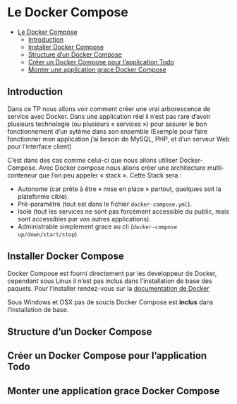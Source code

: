 # Le Docker Compose

<!-- TOC -->

- [Le Docker Compose](#le-docker-compose)
    - [Introduction](#introduction)
    - [Installer Docker Compose](#installer-docker-compose)
    - [Structure d’un Docker Compose](#structure-dun-docker-compose)
    - [Créer un Docker Compose pour l’application Todo](#créer-un-docker-compose-pour-lapplication-todo)
    - [Monter une application grace Docker Compose](#monter-une-application-grace-docker-compose)

<!-- /TOC -->

## Introduction

Dans ce TP nous allons voir comment créer une vrai arborescence de service avec Docker. Dans une application réel il n’est pas rare d’avoir plusieurs technologie (ou plusieurs « services ») pour assurer le bon fonctionnement d’un sytème dans son ensemble (Exemple pour faire fonctionner mon application j’ai besoin de MySQL, PHP, et d’un serveur Web pour l’interface client)

C’est dans des cas comme celui-ci que nous allons utiliser Docker-Compose. Avec Docker compose nous allons créer une architecture multi-conteneur que l’on peu appeler « stack ». Cette Stack sera :

- Autonome (car prête à être « mise en place » partout, quelques soit la plateforme cible).
- Pré-paramètré (tout est dans le fichier ```docker-compose.yml```).
- Isolé (tout les services ne sont pas forcément accessible du public, mais sont accessibles par vos autres applications).
- Administrable simplement grace au cli (```docker-compose up/down/start/stop```)

## Installer Docker Compose

Docker Compose est fourni directement par les developpeur de Docker, cependant sous Linux il n’est pas inclus dans l’installation de base des paquets. Pour l’installer rendez-vous sur la [documentation de Docker](https://docs.docker.com/compose/install/#install-compose)

Sous Windows et OSX pas de soucis Docker Compose est **inclus** dans l’installation de base.

## Structure d’un Docker Compose

## Créer un Docker Compose pour l’application Todo

## Monter une application grace Docker Compose